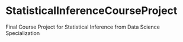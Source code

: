 # StatisticalInferenceCourseProject
Final Course Project for Statistical Inference from Data Science Specialization
